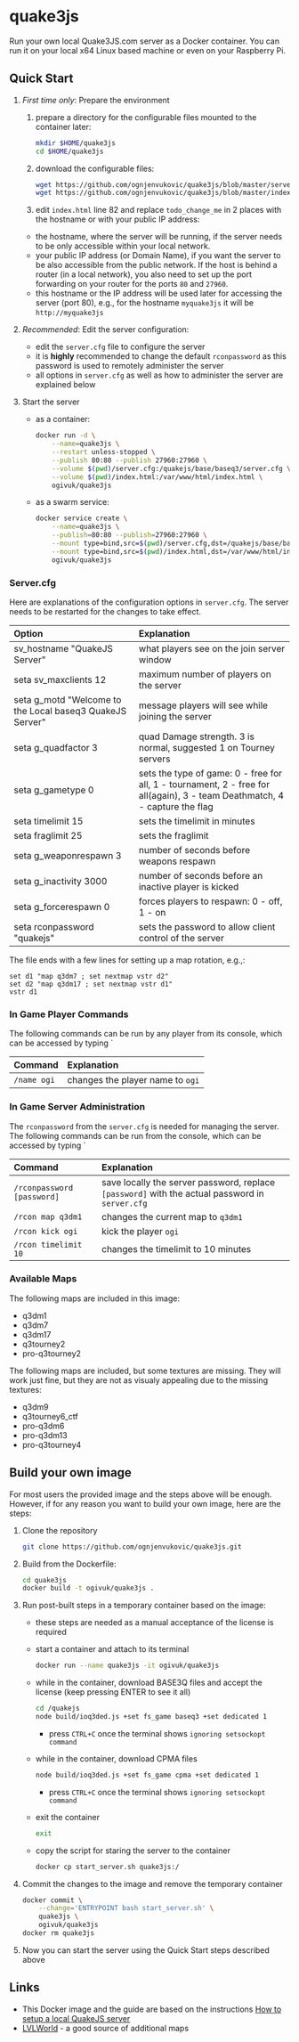 # quake3js

Run your own local Quake3JS.com server as a Docker container. You can run it on your local x64 Linux based machine or even on your Raspberry Pi.

## Quick Start

1. _First time only_: Prepare the environment
    1. prepare a directory for the configurable files mounted to the container later:

        ```bash
        mkdir $HOME/quake3js
        cd $HOME/quake3js
        ```

    2. download the configurable files:

        ```bash
        wget https://github.com/ognjenvukovic/quake3js/blob/master/server.cfg
        wget https://github.com/ognjenvukovic/quake3js/blob/master/index.html
        ```

    3. edit `index.html` line 82 and replace `todo_change_me` in 2 places with the hostname or with your public IP address:
      * the hostname, where the server will be running, if the server needs to be only accessible within your local network.
      * your public IP address (or Domain Name), if you want the server to be also accessible from the public network. If the host is behind a router (in a local network), you also need to set up the port forwarding on your router for the ports `80` and `27960`.
      * this hostname or the IP address will be used later for accessing the server (port 80), e.g., for the hostname `myquake3js` it will be `http://myquake3js`

2. _Recommended_: Edit the server configuration:

    * edit the `server.cfg` file to configure the server
    * it is **highly** recommended to change the default `rconpassword` as this password is used to remotely administer the server
    * all options in `server.cfg` as well as how to administer the server are explained below

3. Start the server
    * as a container:

        ```bash
        docker run -d \
            --name=quake3js \
            --restart unless-stopped \
            --publish 80:80 --publish 27960:27960 \
            --volume $(pwd)/server.cfg:/quakejs/base/baseq3/server.cfg \
            --volume $(pwd)/index.html:/var/www/html/index.html \
            ogivuk/quake3js
        ```

    * as a swarm service:

        ```bash
        docker service create \
            --name=quake3js \
            --publish=80:80 --publish=27960:27960 \
            --mount type=bind,src=$(pwd)/server.cfg,dst=/quakejs/base/baseq3/server.cfg \
            --mount type=bind,src=$(pwd)/index.html,dst=/var/www/html/index.html \
            ogivuk/quake3js
        ```

### Server.cfg

Here are explanations of the configuration options in `server.cfg`. The server needs to be restarted for the changes to take effect.

| Option | Explanation |
| :--- | :--- |
| sv_hostname "QuakeJS Server"| what players see on the join server window |
| seta sv_maxclients 12 | maximum number of players on the server |
| seta g_motd "Welcome to the Local baseq3 QuakeJS Server" | message players will see while joining the server |
| seta g_quadfactor 3 | quad Damage strength. 3 is normal, suggested 1 on Tourney servers |
| seta g_gametype 0 | sets the type of game: 0 - free for all, 1 - tournament, 2 - free for all(again), 3 - team Deathmatch, 4 - capture the flag |
| seta timelimit 15 | sets the timelimit in minutes |
| seta fraglimit 25 | sets the fraglimit |
| seta g_weaponrespawn 3 | number of seconds before weapons respawn |
| seta g_inactivity 3000 | number of seconds before an inactive player is kicked |
| seta g_forcerespawn 0 | forces players to respawn: 0 - off, 1 - on |
| seta rconpassword "quakejs" | sets the password to allow client control of the server |

The file ends with a few lines for setting up a map rotation, e.g.,:

```config
set d1 "map q3dm7 ; set nextmap vstr d2"
set d2 "map q3dm17 ; set nextmap vstr d1"
vstr d1
```

### In Game Player Commands

The following commands can be run by any player from its console, which can be accessed by typing `

| Command | Explanation |
| :-- | :-- |
| `/name ogi` | changes the player name to `ogi` |

### In Game Server Administration

The `rconpassword` from the `server.cfg` is needed for managing the server. The following commands can be run from the console, which can be accessed by typing `

| Command | Explanation |
| :-- | :-- |
| `/rconpassword [password]` | save locally the server password, replace `[password]` with the actual password in `server.cfg` |
| `/rcon map q3dm1` | changes the current map to `q3dm1` |
| `/rcon kick ogi` | kick the player `ogi` |
| `/rcon timelimit 10` | changes the timelimit to 10 minutes |

### Available Maps

The following maps are included in this image:

* q3dm1
* q3dm7
* q3dm17
* q3tourney2
* pro-q3tourney2

The following maps are included, but some textures are missing. They will work just fine, but they are not as visualy appealing due to the missing textures:

* q3dm9
* q3tourney6_ctf
* pro-q3dm6
* pro-q3dm13
* pro-q3tourney4

## Build your own image

For most users the provided image and the steps above will be enough. However, if for any reason you want to build your own image, here are the steps:

1. Clone the repository

    ```bash
    git clone https://github.com/ognjenvukovic/quake3js.git
    ```

2. Build from the Dockerfile:

    ```bash
    cd quake3js
    docker build -t ogivuk/quake3js .
    ```

3. Run post-built steps in a temporary container based on the image:
    * these steps are needed as a manual acceptance of the license is required
    * start a container and attach to its terminal

        ```bash
        docker run --name quake3js -it ogivuk/quake3js
        ```

    * while in the container, download BASE3Q files and accept the license (keep pressing ENTER to see it all)

        ```bash
        cd /quakejs
        node build/ioq3ded.js +set fs_game baseq3 +set dedicated 1

        ```

        * press `CTRL+C` once the terminal shows `ignoring setsockopt command`

    * while in the container, download CPMA files

        ```bash
        node build/ioq3ded.js +set fs_game cpma +set dedicated 1
        ```

        * press `CTRL+C` once the terminal shows `ignoring setsockopt command`

    * exit the container

        ```bash
        exit
        ```

    * copy the script for staring the server to the container

        ```bash
        docker cp start_server.sh quake3js:/
        ```

4. Commit the changes to the image and remove the temporary container

    ```bash
    docker commit \
        --change='ENTRYPOINT bash start_server.sh' \
        quake3js \
        ogivuk/quake3js
    docker rm quake3js
    ```

5. Now you can start the server using the Quick Start steps described above

## Links

* This Docker image and the guide are based on the instructions
[How to setup a local QuakeJS server](https://steamforge.net/wiki/index.php/How_to_setup_a_local_QuakeJS_server_under_Debian_9_or_Debian_10)
* [LVLWorld](https://lvlworld.com/) - a good source of additional maps
